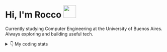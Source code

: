 
  <h1>Hi, I'm Rocco <img src="https://user-images.githubusercontent.com/1303154/88677602-1635ba80-d120-11ea-84d8-d263ba5fc3c0.gif" width="40"/></h1>

  <p>Currently studying Computer Engineering at the University of Buenos Aires.<br>
  Always exploring and building useful tech.</p>

  <details>
  <summary>  👇 My coding stats</summary>
  <br>
  ![Rocco's GitHub Stats](https://github-readme-stats.vercel.app/api?username=roccogb&show_icons=true&theme=tokyonight)

  ![Top Languages](https://github-readme-stats.vercel.app/api/top-langs/?username=roccogb&layout=compact&theme=tokyonight)

  </details>
